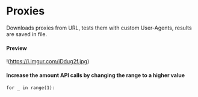 # Proxies
Downloads proxies from URL, tests them with custom User-Agents, results are saved in file.

#### Preview
!(https://i.imgur.com/iDdug2f.jpg)

#### Increase the amount API calls by changing the range to a higher value
``` for _ in range(1): ```
